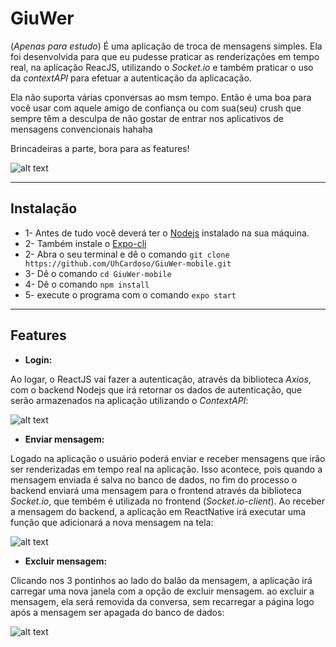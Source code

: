 # GiuWer
(*Apenas para estudo*)
É uma aplicação de troca de mensagens simples. Ela foi desenvolvida para que eu pudesse praticar as renderizações em tempo real, na aplicação ReacJS, utilizando o *Socket.io* e também praticar o uso da *contextAPI* para efetuar a autenticação da aplicacação.

Ela não suporta várias cponversas ao msm tempo. Então é uma boa para você usar com aquele amigo de confiança ou com sua(seu) crush que sempre têm a desculpa de não gostar de entrar nos aplicativos de mensagens convencionais hahaha

Brincadeiras a parte, bora para as features!

![alt text](https://thumbs2.imgbox.com/d2/66/2TGPEMOC_t.png)

---
## Instalação

- 1- Antes de tudo você deverá ter o [Nodejs](https://nodejs.org) instalado na sua máquina.
- 2- Também instale o [Expo-cli](https://docs.expo.io/workflow/expo-cli/)
- 2- Abra o seu terminal e dê o comando `git clone https://github.com/UhCardoso/GiuWer-mobile.git`
- 3- Dê o comando `cd GiuWer-mobile`
- 4- Dê o comando `npm install`
- 5- execute o programa com o comando `expo start`

---

## Features

- **Login:**

Ao logar, o ReactJS vai fazer a autenticação, através da biblioteca *Axios*, com o backend Nodejs que irá retornar os dados de autenticação, que serão armazenados na aplicação utilizando o *ContextAPI*:

![alt text](https://s4.gifyu.com/images/loginee7d39d1d665df34.gif)

- **Enviar mensagem:**

Logado na aplicação o usuário poderá enviar e receber mensagens que irão ser renderizadas em tempo real na aplicação. Isso acontece, pois quando a mensagem enviada é salva no banco de dados, no fim do processo o backend enviará uma mensagem para o frontend através da biblioteca *Socket.io*, que tembém é utilizada no frontend (*Socket.io-client*). Ao receber a mensagem do backend, a aplicação em ReactNative irá executar uma função que adicionará a nova mensagem na tela:

![alt text](https://s4.gifyu.com/images/send.gif)

- **Excluir mensagem:**

Clicando nos 3 pontinhos ao lado do balão da mensagem, a aplicação irá carregar uma nova janela com a opção de excluir mensagem. ao excluir a mensagem, ela será removida da conversa, sem recarregar a página logo após a mensagem ser apagada do banco de dados:

![alt text](https://s4.gifyu.com/images/delet.gif)
